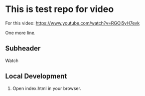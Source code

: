 # This is test repo for video

For this video: https://www.youtube.com/watch?v=RGOj5yH7evk

One more line.

## Subheader

Watch

## Local Development

1. Open index.html in your browser.

